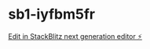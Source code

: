 # sb1-iyfbm5fr

[Edit in StackBlitz next generation editor ⚡️](https://stackblitz.com/~/github.com/bills420/sb1-iyfbm5fr)